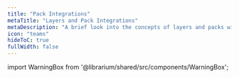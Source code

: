 ```yaml
---
title: "Pack Integrations"
metaTitle: "Layers and Pack Integrations"
metaDescription: "A brief look into the concepts of layers and packs within Spectro Cloud. Also lists the available integrations."
icon: "teams"
hideToC: true
fullWidth: false
---
```


import WarningBox from '@librarium/shared/src/components/WarningBox';